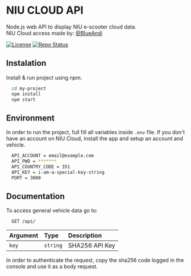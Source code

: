 
# NIU CLOUD API
Node.js web API to display NIU e-scooter cloud data.  
NIU Cloud access made by: [@BlueAndi](https://github.com/BlueAndi/niu-cloud-connector)

[![License](https://img.shields.io/badge/license-MIT-blue.svg)](http://choosealicense.com/licenses/mit/)
[![Repo Status](https://www.repostatus.org/badges/latest/active.svg)](https://www.repostatus.org/#active)

## Instalation

Install & run project using npm.

```bash
  cd my-project
  npm install
  npm start
```
    
## Environment 

In order to run the project, full fill all variables inside `.env` file. If you don't have an account on NIU Cloud, install the app and setup an account and vehicle.

```bash
  API_ACCOUNT = email@example.com
  API_PWD = *******
  API_COUNTRY_CODE = 351
  API_KEY = i-am-a-special-key-string
  PORT = 3000
```


## Documentation

To access general vehicle data go to:

```http
  GET /api/
```

| Argument    | Type       | Description                         |
| :---------- | :--------- | :---------------------------------- |
| `key`   | `string`   | SHA256 API Key |

In order to authenticate the request, copy the sha256 code logged in the console and use it as a body request.


